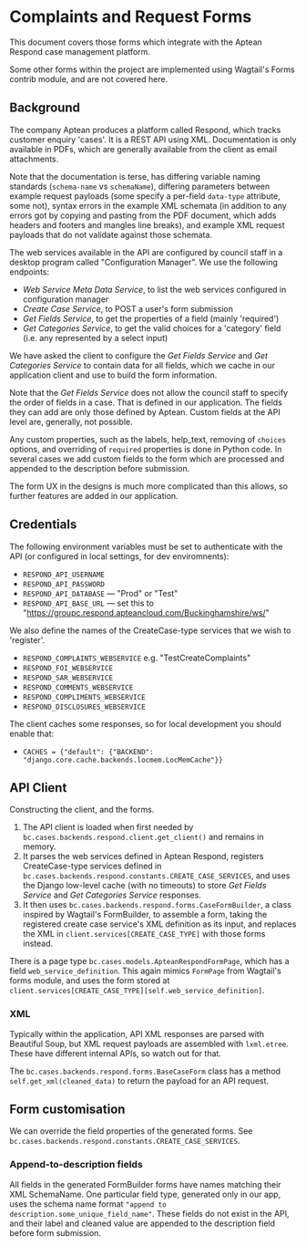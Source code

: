 # Complaints and Request Forms

This document covers those forms which integrate with the Aptean Respond case management platform.

Some other forms within the project are implemented using Wagtail's Forms contrib module, and are not covered here.

## Background

The company Aptean produces a platform called Respond, which tracks customer enquiry 'cases'. It is a REST API using XML. Documentation is only available in PDFs, which are generally available from the client as email attachments.

Note that the documentation is terse, has differing variable naming standards (`schema-name` vs `schemaName`), differing parameters between example request payloads (some specify a per-field `data-type` attribute, some not), syntax errors in the example XML schemata (in addition to any errors got by copying and pasting from the PDF document, which adds headers and footers and mangles line breaks), and example XML request payloads that do not validate against those schemata.

The web services available in the API are configured by council staff in a desktop program called "Configuration Manager". We use the following endpoints:

- _Web Service Meta Data Service_, to list the web services configured in configuration manager
- _Create Case Service_, to POST a user's form submission
- _Get Fields Service_, to get the properties of a field (mainly 'required')
- _Get Categories Service_, to get the valid choices for a 'category' field (i.e. any represented by a select input)

We have asked the client to configure the _Get Fields Service_ and _Get Categories Service_ to contain data for all fields, which we cache in our application client and use to build the form information.

Note that the _Get Fields Service_ does not allow the council staff to specify the order of fields in a case. That is defined in our application. The fields they can add are only those defined by Aptean. Custom fields at the API level are, generally, not possible.

Any custom properties, such as the labels, help_text, removing of `choices` options, and overriding of `required` properties is done in Python code. In several cases we add custom fields to the form which are processed and appended to the description before submission.

The form UX in the designs is much more complicated than this allows, so further features are added in our application.

## Credentials

The following environment variables must be set to authenticate with the API (or configured in local settings, for dev enviromnents):

- `RESPOND_API_USERNAME`
- `RESPOND_API_PASSWORD`
- `RESPOND_API_DATABASE` — "Prod" or "Test"
- `RESPOND_API_BASE_URL` — set this to "https://groupc.respond.apteancloud.com/Buckinghamshire/ws/"

We also define the names of the CreateCase-type services that we wish to 'register'.

- `RESPOND_COMPLAINTS_WEBSERVICE` e.g. "TestCreateComplaints"
- `RESPOND_FOI_WEBSERVICE`
- `RESPOND_SAR_WEBSERVICE`
- `RESPOND_COMMENTS_WEBSERVICE`
- `RESPOND_COMPLIMENTS_WEBSERVICE`
- `RESPOND_DISCLOSURES_WEBSERVICE`

The client caches some responses, so for local development you should enable that:

- `CACHES = {"default": {"BACKEND": "django.core.cache.backends.locmem.LocMemCache"}}`

## API Client

Constructing the client, and the forms.

1. The API client is loaded when first needed by `bc.cases.backends.respond.client.get_client()` and remains in memory.
1. It parses the web services defined in Aptean Respond, registers CreateCase-type services defined in `bc.cases.backends.respond.constants.CREATE_CASE_SERVICES`, and uses the Django low-level cache (with no timeouts) to store _Get Fields Service_ and _Get Categories Service_ responses.
1. It then uses `bc.cases.backends.respond.forms.CaseFormBuilder`, a class inspired by Wagtail's FormBuilder, to assemble a form, taking the registered create case service's XML definition as its input, and replaces the XML in `client.services[CREATE_CASE_TYPE]` with those forms instead.

There is a page type `bc.cases.models.ApteanRespondFormPage`, which has a field `web_service_definition`. This again mimics `FormPage` from Wagtail's forms module, and uses the form stored at `client.services[CREATE_CASE_TYPE][self.web_service_definition]`.

### XML

Typically within the application, API XML responses are parsed with Beautiful Soup, but XML request payloads are assembled with `lxml.etree`. These have different internal APIs, so watch out for that.

The `bc.cases.backends.respond.forms.BaseCaseForm` class has a method `self.get_xml(cleaned_data)` to return the payload for an API request.

## Form customisation

We can override the field properties of the generated forms. See `bc.cases.backends.respond.constants.CREATE_CASE_SERVICES`.

### Append-to-description fields

All fields in the generated FormBuilder forms have names matching their XML SchemaName. One particular field type, generated only in our app, uses the schema name format `"append to description.some_unique_field_name"`. These fields do not exist in the API, and their label and cleaned value are appended to the description field before form submission.
